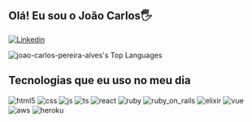 ## Olá! Eu sou o João Carlos🖐️

[![Linkedin](https://img.shields.io/badge/LinkedIn-0077B5?style=for-the-badge&logo=linkedin&logoColor=white)](https://www.linkedin.com/in/joaocarlopa)

![joao-carlos-pereira-alves's Top Languages](https://github-readme-stats.vercel.app/api/top-langs/?username=joao-carlos-pereira-alves&theme=dracula&show_icons=true&hide_border=false&layout=compact)

## Tecnologias que eu uso no meu dia

<div style="display: inline_block">
  <img align="center" alt="html5" src="https://img.shields.io/badge/HTML5-E34F26?style=for-the-badge&logo=html5&logoColor=white" />
  <img align="center" alt="css" src="https://img.shields.io/badge/CSS3-1572B6?style=for-the-badge&logo=css3&logoColor=white" />
  <img align="center" alt="js" src="https://img.shields.io/badge/JavaScript-F7DF1E?style=for-the-badge&logo=javascript&logoColor=black" />
  <img align="center" alt="ts" src="https://img.shields.io/badge/TypeScript-007ACC?style=for-the-badge&logo=typescript&logoColor=white" />
  <img align="center" alt="react" src="https://img.shields.io/badge/React-20232A?style=for-the-badge&logo=react&logoColor=61DAFB" />
  <img align="center" alt="ruby" src="https://img.shields.io/badge/Ruby-CC342D?style=for-the-badge&logo=ruby&logoColor=white" />
  <img align="center" alt="ruby_on_rails" src="https://img.shields.io/badge/Ruby_on_Rails-CC0000?style=for-the-badge&logo=ruby-on-rails&logoColor=white" />
  <img align="center" alt="elixir" src="https://img.shields.io/badge/Elixir-4B275F?style=for-the-badge&logo=elixir&logoColor=white" />
  <img align="center" alt="vue" src="https://img.shields.io/badge/Vue.js-35495E?style=for-the-badge&logo=vue.js&logoColor=4FC08D" />
  <img align="center" alt="aws" src="https://img.shields.io/badge/Amazon_AWS-232F3E?style=for-the-badge&logo=amazon-aws&logoColor=white" />
  <img align="center" alt="heroku" src="https://img.shields.io/badge/Heroku-430098?style=for-the-badge&logo=heroku&logoColor=white" />
</div><br/>
